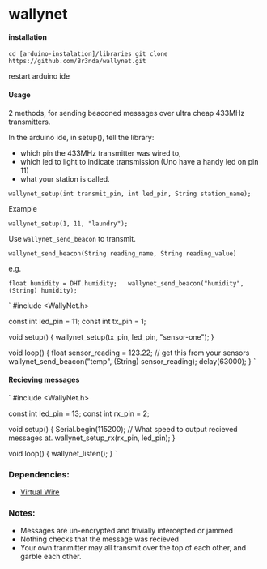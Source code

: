 # wallynet

#### installation

`
cd [arduino-instalation]/libraries
git clone https://github.com/Br3nda/wallynet.git
`

restart arduino ide


#### Usage

2 methods, for sending beaconed messages over ultra cheap 433MHz transmitters.

In the arduino ide, in setup(), tell the library:

 * which pin the 433MHz transmitter was wired to, 
 * which led to light to indicate transmission (Uno have a handy led on pin 11)
 * what your station is called. 

`wallynet_setup(int transmit_pin, int led_pin, String station_name);`

Example 

`
wallynet_setup(1, 11, "laundry");
`


Use `wallynet_send_beacon`  to transmit. 

`
wallynet_send_beacon(String reading_name, String reading_value)
`

e.g.

`
  float humidity = DHT.humidity;  
  wallynet_send_beacon("humidity", (String) humidity);
`

`
#include <WallyNet.h>

const int led_pin = 11;
const int tx_pin = 1;

void setup() {
  wallynet_setup(tx_pin, led_pin, "sensor-one");
}

void loop() {
  float sensor_reading = 123.22; // get this from your sensors
  wallynet_send_beacon("temp", (String) sensor_reading);
  delay(63000);
}
`

#### Recieving messages

`
#include <WallyNet.h>

const int led_pin = 13;
const int rx_pin = 2;

void setup() {
  Serial.begin(115200);  // What speed to output recieved messages at.
  wallynet_setup_rx(rx_pin, led_pin);
}

void loop() {
  wallynet_listen();
}
`


### Dependencies:

* [Virtual Wire](https://www.pjrc.com/teensy/td_libs_VirtualWire.html)

### Notes:
 
* Messages are un-encrypted and trivially intercepted or jammed
* Nothing checks that the message was recieved
* Your own tranmitter may all transmit over the top of each other, and garble each other.
